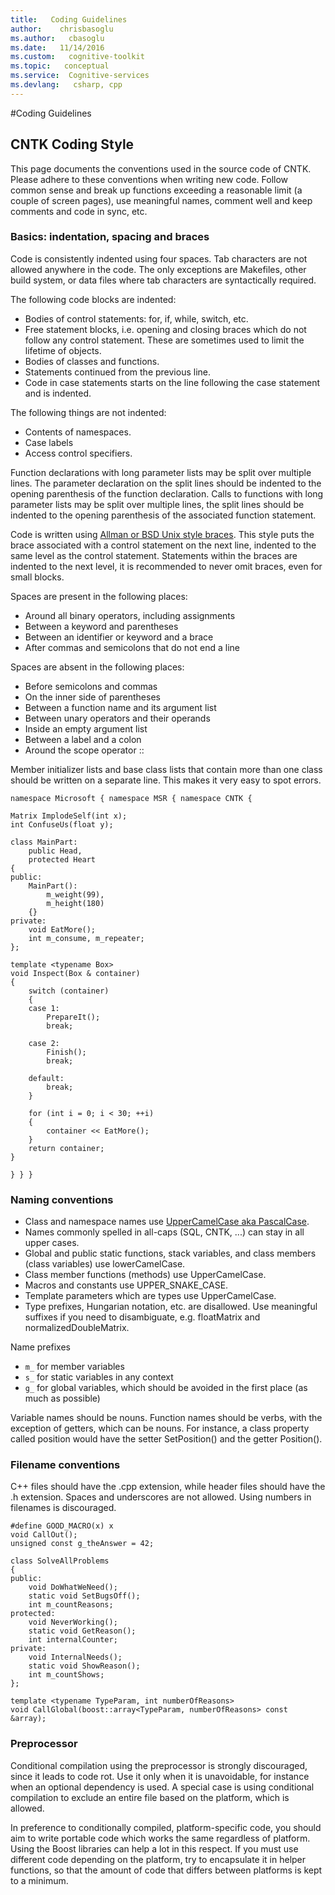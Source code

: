 ```yaml
---
title:   Coding Guidelines
author:    chrisbasoglu
ms.author:   cbasoglu
ms.date:   11/14/2016
ms.custom:   cognitive-toolkit
ms.topic:   conceptual
ms.service:  Cognitive-services
ms.devlang:   csharp, cpp
---
```


#Coding Guidelines

## CNTK Coding Style

This page documents the conventions used in the source code of CNTK. Please adhere to these conventions 
when writing new code. Follow common sense and break up functions exceeding a reasonable limit 
(a couple of screen pages), use meaningful names, comment well and keep comments and code in sync, etc.

### Basics: indentation, spacing and braces

Code is consistently indented using four spaces. Tab characters are not allowed anywhere in the code. 
The only exceptions are Makefiles, other build system, or data files where tab characters are syntactically 
required.

The following code blocks are indented:

 * Bodies of control statements: for, if, while, switch, etc.
 * Free statement blocks, i.e. opening and closing braces which do not follow any control statement. These 
 are sometimes used to limit the lifetime of objects.
 * Bodies of classes and functions. 
 * Statements continued from the previous line.
 * Code in case statements starts on the line following the case statement and is indented.

The following things are not indented:
* Contents of namespaces.
* Case labels
* Access control specifiers.

Function declarations with long parameter lists may be split over multiple lines. The parameter declaration
on the split lines should be indented to the opening parenthesis of the function declaration. Calls to functions 
with long parameter lists may be split over multiple lines, the split lines should be indented to the opening
parenthesis of the associated function statement.

Code is written using [Allman or BSD Unix style braces](https://en.wikipedia.org/wiki/Indent_style#Allman_style). This style puts the brace associated with a 
control statement on the next line, indented to the same level as the control statement. 
Statements within the braces are indented to the next level, it is recommended to never omit braces, even for small blocks.

Spaces are present in the following places:
* Around all binary operators, including assignments
* Between a keyword and parentheses
* Between an identifier or keyword and a brace
* After commas and semicolons that do not end a line

Spaces are absent in the following places:
* Before semicolons and commas
* On the inner side of parentheses
* Between a function name and its argument list
* Between unary operators and their operands
* Inside an empty argument list
* Between a label and a colon
* Around the scope operator ::

Member initializer lists and base class lists that contain more than one class should be written on a separate 
line. This makes it very easy to spot errors.

```
namespace Microsoft { namespace MSR { namespace CNTK {

Matrix ImplodeSelf(int x);
int ConfuseUs(float y);

class MainPart:
    public Head,
    protected Heart
{
public:
    MainPart():
        m_weight(99),
        m_height(180)
    {}
private:
    void EatMore();
    int m_consume, m_repeater;
};

template <typename Box>
void Inspect(Box & container)
{
    switch (container)
    {
    case 1:
        PrepareIt();
        break;

    case 2:
        Finish();
        break;

    default:
        break;
    }

    for (int i = 0; i < 30; ++i)
    {
        container << EatMore();
    }
    return container;
}

} } }
```

### Naming conventions

* Class and namespace names use [UpperCamelCase aka PascalCase](https://en.wikipedia.org/wiki/CamelCase). 
* Names commonly spelled in all-caps (SQL, CNTK, ...) can stay in all upper cases. 
* Global and public static functions, stack variables, and class members (class variables) use lowerCamelCase. 
* Class member functions (methods) use UpperCamelCase. 
* Macros and constants use UPPER_SNAKE_CASE. 
* Template parameters which are types use UpperCamelCase. 
* Type prefixes, Hungarian notation, etc. are disallowed. Use meaningful suffixes if you need to disambiguate, 
e.g. floatMatrix and normalizedDoubleMatrix.

Name prefixes
* ```m_``` for member variables
* ```s_``` for static variables in any context
* ```g_``` for global variables, which should be avoided in the first place (as much as possible)

Variable names should be nouns. Function names should be verbs, with the exception of getters, which can be 
nouns. For instance, a class property called position would have the setter SetPosition() and the getter Position(). 


### Filename conventions

C++ files should have the .cpp extension, while header files should have the .h extension. Spaces and underscores are not allowed. Using numbers in filenames is discouraged.
```
#define GOOD_MACRO(x) x
void CallOut();
unsigned const g_theAnswer = 42;

class SolveAllProblems 
{
public:
    void DoWhatWeNeed();
    static void SetBugsOff();
    int m_countReasons;
protected:
    void NeverWorking();
    static void GetReason();
    int internalCounter;
private:
    void InternalNeeds();
    static void ShowReason();
    int m_countShows;
};

template <typename TypeParam, int numberOfReasons>
void CallGlobal(boost::array<TypeParam, numberOfReasons> const &array);
```

### Preprocessor

Conditional compilation using the preprocessor is strongly discouraged, since it leads to code rot. 
Use it only when it is unavoidable, for instance when an optional dependency is used. 
A special case is using conditional compilation to exclude an entire file based on the platform, which is allowed.

In preference to conditionally compiled, platform-specific code, you should aim to write portable code 
which works the same regardless of platform. Using the Boost libraries can help a lot in this respect. 
If you must use different code depending on the platform, try to encapsulate it in helper functions, 
so that the amount of code that differs between platforms is kept to a minimum.

